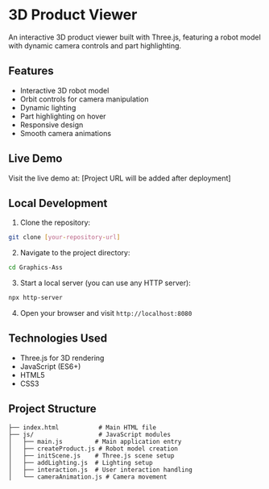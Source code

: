 # 3D Product Viewer

An interactive 3D product viewer built with Three.js, featuring a robot model with dynamic camera controls and part highlighting.

## Features

- Interactive 3D robot model
- Orbit controls for camera manipulation
- Dynamic lighting
- Part highlighting on hover
- Responsive design
- Smooth camera animations

## Live Demo

Visit the live demo at: [Project URL will be added after deployment]

## Local Development

1. Clone the repository:
```bash
git clone [your-repository-url]
```

2. Navigate to the project directory:
```bash
cd Graphics-Ass
```

3. Start a local server (you can use any HTTP server):
```bash
npx http-server
```

4. Open your browser and visit `http://localhost:8080`

## Technologies Used

- Three.js for 3D rendering
- JavaScript (ES6+)
- HTML5
- CSS3

## Project Structure

```
├── index.html           # Main HTML file
├── js/                  # JavaScript modules
│   ├── main.js         # Main application entry
│   ├── createProduct.js # Robot model creation
│   ├── initScene.js    # Three.js scene setup
│   ├── addLighting.js  # Lighting setup
│   ├── interaction.js  # User interaction handling
│   └── cameraAnimation.js # Camera movement
```